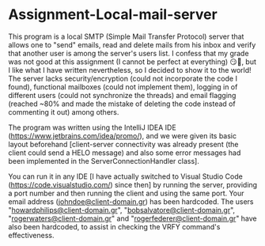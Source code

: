 # Assignment-Local-mail-server

This program is a local SMTP (Simple Mail Transfer Protocol) server that allows one to "send" emails, read and delete mails from his inbox and verify that another user is among the server's users list. I confess that my grade was not good at this assignment (I cannot be perfect at everything) 😏🙂, but I like what I have written nevertheless, so I decided to show it to the world! The server lacks security/encryption (could not incorporate the code I found), functional mailboxes (could not implement them), logging in of different users (could not synchronize the threads) and email flagging (reached ~80% and made the mistake of deleting the code instead of commenting it out) among others.

The program was written using the IntelliJ IDEA IDE (https://www.jetbrains.com/idea/promo/), and we were given its basic layout beforehand \[client-server connectivity was already present (the client could send a HELO message) and also some error messages had been implemented in the ServerConnectionHandler class].

You can run it in any IDE \[I have actually switched to Visual Studio Code (https://code.visualstudio.com/) since then] by running the server, providing a port number and then running the client and using the same port. Your email address (johndoe@client-domain.gr) has been hardcoded. The users "howardphilips@client-domain.gr", "bobsalvatore@client-domain.gr", "rogerwaters@client-domain.gr" and "rogerfederer@client-domain.gr" have also been hardcoded, to assist in checking the VRFY command's effectiveness.
